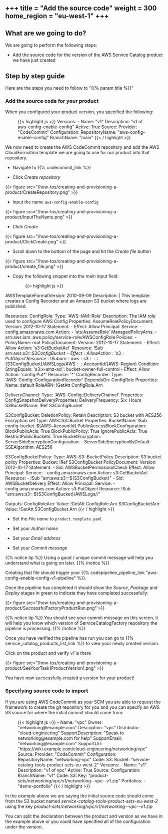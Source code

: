 +++
title = "Add the source code"
weight = 300
home_region = "eu-west-1"
+++
---

## What are we going to do?

We are going to perform the following steps:

- Add the source code for the version of the AWS Service Catalog product we have just created


## Step by step guide

Here are the steps you need to follow to "{{% param title %}}"


### Add the source code for your product
When you configured your product version, you specified the following: 

 <figure>
  {{< highlight js >}}
    Versions:
      - Name: "v1"
        Description: "v1 of aws-config-enable-config"
        Active: True
        Source:
          Provider: "CodeCommit"
          Configuration:
            RepositoryName: "aws-config-enable-config"
            BranchName: "main"
  {{< / highlight >}}
 </figure>


We now need to create the AWS CodeCommit repository and add the AWS CloudFormation template we are going to use for our
product into that repository.

- Navigate to {{% codecommit_link %}}

- Click *Create repository*

{{< figure src="/how-tos/creating-and-provisioning-a-product/CreateRepository.png" >}}


- Input the name `aws-config-enable-config`

{{< figure src="/how-tos/creating-and-provisioning-a-product/InputTheName.png" >}}

- Click *Create*

{{< figure src="/how-tos/creating-and-provisioning-a-product/ClickCreate.png" >}}

- Scroll down to the bottom of the page and hit the *Create file* button

{{< figure src="/how-tos/creating-and-provisioning-a-product/create_file.png" >}}

- Copy the following snippet into the main input field:
 
  <figure>
   {{< highlight js >}}
AWSTemplateFormatVersion: 2010-09-09
Description: |
  This template creates a Config Recorder and an Amazon S3 bucket where logs are published.

Resources:
  ConfigRole:
    Type: 'AWS::IAM::Role'
    Description: The IAM role used to configure AWS Config
    Properties:
      AssumeRolePolicyDocument:
        Version: 2012-10-17
        Statement:
          - Effect: Allow
            Principal:
              Service:
                - config.amazonaws.com
            Action:
              - 'sts:AssumeRole'
      ManagedPolicyArns:
        - arn:aws:iam::aws:policy/service-role/AWSConfigRole
      Policies:
        - PolicyName: root
          PolicyDocument:
            Version: 2012-10-17
            Statement:
              - Effect: Allow
                Action: 's3:GetBucketAcl'
                Resource: !Sub arn:aws:s3:::${S3ConfigBucket}
              - Effect: Allow
                Action: 's3:PutObject'
                Resource: !Sub arn:aws:s3:::${S3ConfigBucket}/AWSLogs/${AWS::AccountId}/${AWS::Region}
                Condition:
                  StringEquals:
                    's3:x-amz-acl': bucket-owner-full-control
              - Effect: Allow
                Action: 'config:Put*'
                Resource: '*'
  ConfigRecorder:
    Type: 'AWS::Config::ConfigurationRecorder'
    DependsOn: ConfigRole
    Properties:
      Name: default
      RoleARN: !GetAtt ConfigRole.Arn

  DeliveryChannel:
    Type: 'AWS::Config::DeliveryChannel'
    Properties:
      ConfigSnapshotDeliveryProperties:
        DeliveryFrequency: Six_Hours
      S3BucketName: !Ref S3ConfigBucket

  S3ConfigBucket:
    DeletionPolicy: Retain
    Description: S3 bucket with AES256 Encryption set
    Type: AWS::S3::Bucket
    Properties:
      BucketName: !Sub config-bucket-${AWS::AccountId}
      PublicAccessBlockConfiguration:
        BlockPublicAcls: True
        BlockPublicPolicy: True
        IgnorePublicAcls: True
        RestrictPublicBuckets: True
      BucketEncryption:
        ServerSideEncryptionConfiguration:
          - ServerSideEncryptionByDefault:
              SSEAlgorithm: AES256

  S3ConfigBucketPolicy:
    Type: AWS::S3::BucketPolicy
    Description: S3 bucket policy
    Properties:
      Bucket: !Ref S3ConfigBucket
      PolicyDocument:
        Version: 2012-10-17
        Statement:
          - Sid: AWSBucketPermissionsCheck
            Effect: Allow
            Principal:
              Service:
                - config.amazonaws.com
            Action: s3:GetBucketAcl
            Resource:
              - !Sub "arn:aws:s3:::${S3ConfigBucket}"
          - Sid: AWSBucketDelivery
            Effect: Allow
            Principal:
              Service:
                - config.amazonaws.com
            Action: s3:PutObject
            Resource: !Sub "arn:aws:s3:::${S3ConfigBucket}/AWSLogs/*/*"

Outputs:
  ConfigRoleArn:
    Value: !GetAtt ConfigRole.Arn
  S3ConfigBucketArn:
    Value: !GetAtt S3ConfigBucket.Arn
   {{< / highlight >}}
  </figure>


- Set the *File name* to `product.template.yaml`

- Set your *Author name*
- Set your *Email address*
- Set your *Commit message*

{{% notice tip %}}
Using a good / unique commit message will help you understand what is going on later.
{{% /notice %}}

Creating that file should trigger your 
{{% codepipeline_pipeline_link "aws-config-enable-config-v1-pipeline" %}}.  

Once the pipeline has completed it should show the *Source*, *Package* and *Deploy* stages in green to indicate they have 
completed successfully:

{{< figure src="/how-tos/creating-and-provisioning-a-product/SuccessfulFactoryProductRun.png" >}}

{{% notice tip %}}
You should see your commit message on this screen, it will help you know which version of ServiceCatalogFactory repository the 
pipeline is processing.
{{% /notice %}}

Once you have verified the pipeline has run you can go to {{% service_catalog_products_list_link %}} to view your newly
created version.

Click on the product and verify *v1* is there

{{< figure src="/how-tos/creating-and-provisioning-a-product/SeeYourTask1ProductVersion1.png" >}}

You have now successfully created a version for your product!  

### Specifying source code to import

If you are using AWS CodeCommit as your SCM you are able to request the framework to create the git repository for you
and you can specify an AWS S3 source for where the initial commit should come from:

  <figure>
   {{< highlight js >}}
  - Name: "vpc"
    Owner: "networking@example.com"
    Description: "vpc"
    Distributor: "cloud-engineering"
    SupportDescription: "Speak to networking@example.com for help"
    SupportEmail: "networking@example.com"
    SupportUrl: "https://wiki.example.com/cloud-engineering/networking/vpc"
    Source:
      Provider: "CodeCommit"
      Configuration:
        RepositoryName: "networking-vpc"
        Code:
          S3:
            Bucket: "service-catalog-tools-product-sets-eu-west-2"
    Versions:
      - Name: "v1"
        Description: "v1 of vpc"
        Active: True
        Source:
          Configuration:
            BranchName: "v1"
            Code:
              S3:
                Key: "product-sets/networking/vpc/v1/networking--vpc--v1.zip"
    Portfolios:
      - "demo-portfolio"
  {{< / highlight >}}
  </figure>

In the example above we are saying the initial source code should come from the S3 bucket named 
*service-catalog-tools-product-sets-eu-west-2* using the key *product-sets/networking/vpc/v1/networking--vpc--v1.zip*

You can split the declaration between the product and version as we have in the example above or you could have 
specified all of the configuration under the version.
